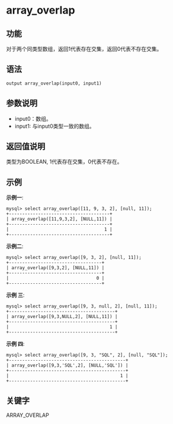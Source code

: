 # array_overlap 

## 功能

对于两个同类型数组，返回1代表存在交集，返回0代表不存在交集。

## 语法

```Haskell
output array_overlap(input0, input1)
```

## 参数说明

* input0：数组。
* input1: 与input0类型一致的数组。

## 返回值说明

类型为BOOLEAN, 1代表存在交集，0代表不存在。

## 示例

**示例一**:

```plain text
mysql> select array_overlap([11, 9, 3, 2], [null, 11]);
+--------------------------------------+
| array_overlap([11,9,3,2], [NULL,11]) |
+--------------------------------------+
|                                    1 |
+--------------------------------------+
```

**示例二**:

```plain text
mysql> select array_overlap([9, 3, 2], [null, 11]);
+-----------------------------------+
| array_overlap([9,3,2], [NULL,11]) |
+-----------------------------------+
|                                 0 |
+-----------------------------------+
```

**示例 三**:

```plain text
mysql> select array_overlap([9, 3, null, 2], [null, 11]);
+----------------------------------------+
| array_overlap([9,3,NULL,2], [NULL,11]) |
+----------------------------------------+
|                                      1 |
+----------------------------------------+
```

**示例 四**:

```plain text
mysql> select array_overlap([9, 3, "SQL", 2], [null, "SQL"]);
+--------------------------------------------+
| array_overlap([9,3,'SQL',2], [NULL,'SQL']) |
+--------------------------------------------+
|                                          1 |
+--------------------------------------------+
```

## 关键字

ARRAY_OVERLAP
